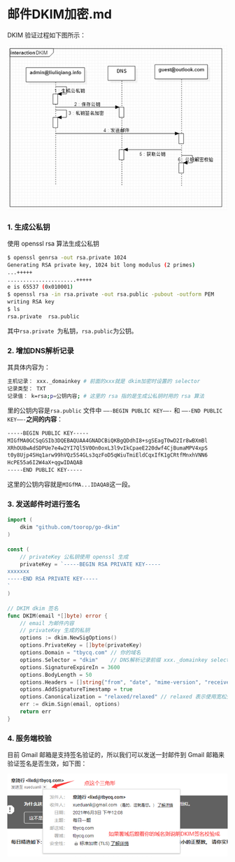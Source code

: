 # 邮件DKIM加密.md

DKIM 验证过程如下图所示：

![](assets/dkim-verify.png)



### 1. 生成公私钥

使用 openssl rsa 算法生成公私钥

```sh
$ openssl genrsa -out rsa.private 1024
Generating RSA private key, 1024 bit long modulus (2 primes)
...+++++
......................+++++
e is 65537 (0x010001)
$ openssl rsa -in rsa.private -out rsa.public -pubout -outform PEM
writing RSA key
$ ls
rsa.private  rsa.public
```

其中`rsa.private `为私钥，`rsa.public`为公钥。

### 2. 增加DNS解析记录

其具体内容为：

```sh
主机记录： xxx._domainkey # 前面的xxx就是 dkim加密时设置的 selector
记录类型： TXT
记录值： k=rsa;p=公钥内容; # 这里的 rsa 指的是生成公私钥时用的 rsa 算法
```

里的公钥内容是`rsa.public` 文件中 `——-BEGIN PUBLIC KEY——-` 和 `——-END PUBLIC KEY——-`**之间的内容**：

```sh
-----BEGIN PUBLIC KEY-----
MIGfMA0GCSqGSIb3DQEBAQUAA4GNADCBiQKBgQDdhI8+sgSEagT0wD2Ir8wBXmBl
XRhOU8wAdSDPUe7e4w2YI7Ql5V0On0oxL3l9vIkCpaeE220dwf4CjBumaMPV4xpS
t0y8Ujp4SHq1arw99hVQz5S4GLs3qzFoD5qWiuTmiEldCqxIfK1gCRtfMnxhVNN6
HcPE55a6I2W4aX+qgwIDAQAB
-----END PUBLIC KEY-----
```

这里的公钥内容就是`MIGfMA...IDAQAB`这一段。



### 3. 发送邮件时进行签名

```go
import (
	dkim "github.com/toorop/go-dkim"
)

const (
	// privateKey 公私钥使用 openssl 生成
	privateKey = `-----BEGIN RSA PRIVATE KEY-----
xxxxxxx
-----END RSA PRIVATE KEY-----
`
)

// DKIM dkim 签名
func DKIM(email *[]byte) error {
	// email 为邮件内容
	// privateKey 生成的私钥
	options := dkim.NewSigOptions()
	options.PrivateKey = []byte(privateKey)
	options.Domain = "tbycq.com" // 你的域名
	options.Selector = "dkim"    // DNS解析记录前缀 xxx._domainkey selector 就是这个 xxx
	options.SignatureExpireIn = 3600
	options.BodyLength = 50
	options.Headers = []string{"from", "date", "mime-version", "received", "received"}
	options.AddSignatureTimestamp = true
	options.Canonicalization = "relaxed/relaxed" // relaxed 表示使用宽松签名
	err := dkim.Sign(email, options)
	return err
}
```



### 4. 服务端校验

目前 Gmail 邮箱是支持签名验证的，所以我们可以发送一封邮件到 Gmail 邮箱来验证签名是否生效，如下图：

![](assets/dkim-gmail.png)

